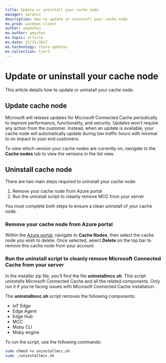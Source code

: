 ```yaml
---
title: Update or uninstall your cache node
manager: aaroncz
description: How to update or uninstall your cache node
ms.prod: windows-client
author: amymzhou
ms.author: amyzhou
ms.topic: article
ms.date: 12/31/2017
ms.technology: itpro-updates
ms.collection: tier3
---
```


# Update or uninstall your cache node

This article details how to update or uninstall your cache node. 

## Update cache node

Microsoft will release updates for Microsoft Connected Cache periodically to improve performance, functionality, and security. Updates won't require any action from the customer. Instead, when an update is available, your cache node will automatically update during low traffic hours with minimal to no impact to your end customers. 

To view which version your cache nodes are currently on, navigate to the **Cache nodes** tab to view the versions in the list view.

## Uninstall cache node

There are two main steps required to uninstall your cache node:

1. Remove your cache node from Azure portal
1. Run the uninstall script to cleanly remove MCC from your server

You must complete both steps to ensure a clean uninstall of your cache node.

### Remove your cache node from Azure portal

Within the [Azure portal](https://www.portal.azure.com), navigate to **Cache Nodes**, then select the cache node you wish to delete. Once selected, select **Delete** on the top bar to remove this cache node from your account.

### Run the uninstall script to cleanly remove Microsoft Connected Cache from your server

In the installer zip file, you'll find the file **uninstallmcc.sh**. This script uninstalls Microsoft Connected Cache and all the related components. Only run it if you're facing issues with Microsoft Connected Cache installation.

The **uninstallmcc.sh** script removes the following components:

- IoT Edge
- Edge Agent
- Edge Hub
- MCC
- Moby CLI
- Moby engine

To run the script, use the following commands:

```bash
sudo chmod +x uninstallmcc.sh
sudo ./uninstallmcc.sh

```
